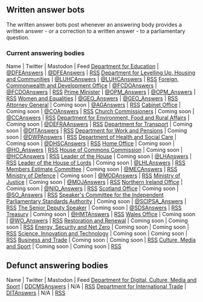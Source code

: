 ## Written answer bots

The written answer bots post whenever an answering body provides a written answer - or a correction to a written answer - to a parliamentary question.

### Current answering bodies

Name | Twitter | Mastodon | Feed
[Department for Education](https://written-questions.herokuapp.com/answering-bodies/60) | [@DFEAnswers](https://twitter.com/DFEAnswers) | [@DFEAnswers](https://botsin.space/@DFEAnswers) | [RSS](https://written-questions.herokuapp.com/answering-bodies/60.rss)
[Department for Levelling Up, Housing and Communities](https://written-questions.herokuapp.com/answering-bodies/211) | [@LUHCAnswers](https://twitter.com/LUHCAnswers) | [@LUHCAnswers](https://botsin.space/@LUHCAnswers) | [RSS](https://written-questions.herokuapp.com/answering-bodies/211.rss)
[Foreign, Commonwealth and Development Office](https://written-questions.herokuapp.com/answering-bodies/208) | [@FCDOAnswers](https://twitter.com/FCDOAnswers) | [@FCDOAnswers](https://botsin.space/@FCDOAnswers) | [RSS](https://written-questions.herokuapp.com/answering-bodies/208.rss)
[Prime Minister](https://written-questions.herokuapp.com/answering-bodies/23) | [@OPM_Answers](https://twitter.com/OPM_Answers) | [@OPM_Answers](https://botsin.space/@OPM_Answers) | [RSS](https://written-questions.herokuapp.com/answering-bodies/23.rss)
[Women and Equalities](https://written-questions.herokuapp.com/answering-bodies/31) | [@GEO_Answers](https://twitter.com/GEO_Answers) | [@GEO_Answers](https://botsin.space/@GEO_Answers) | [RSS](https://written-questions.herokuapp.com/answering-bodies/31.rss)
[Attorney General](https://written-questions.herokuapp.com/answering-bodies/88) | Coming soon | [@AGAnswers](https://botsin.space/@AGAnswers) | [RSS](https://written-questions.herokuapp.com/answering-bodies/88.rss)
[Cabinet Office]( https://written-questions.herokuapp.com/answering-bodies/53 ) | Coming soon | [@COAnswers](https://botsin.space/@COAnswers) | [RSS](https://written-questions.herokuapp.com/answering-bodies/53.rss)
[Church Commissioners](https://written-questions.herokuapp.com/answering-bodies/9) | Coming soon | [@CCAnswers](https://botsin.space/@CCAnswers) | [RSS](https://written-questions.herokuapp.com/answering-bodies/9.rss)
[Department for Environment, Food and Rural Affairs](https://written-questions.herokuapp.com/answering-bodies/13) | Coming soon | [@DEFRAAnswers](https://botsin.space/@DEFRAAnswers) | [RSS](https://written-questions.herokuapp.com/answering-bodies/13.rss)
[Department for Transport](https://written-questions.herokuapp.com/answering-bodies/27) | Coming soon | [@DfTAnswers](https://botsin.space/@DfTAnswers) | [RSS](https://written-questions.herokuapp.com/answering-bodies/27.rss)
[Department for Work and Pensions](https://written-questions.herokuapp.com/answering-bodies/29) | Coming soon | [@DWPAnswers](https://botsin.space/@DWPAnswers) | [RSS](https://written-questions.herokuapp.com/answering-bodies/29.rss)
[Department of Health and Social Care](https://written-questions.herokuapp.com/answering-bodies/17) | Coming soon | [@DHSCAnswers](https://botsin.space/@DHSCAnswers) | [RSS](https://written-questions.herokuapp.com/answering-bodies/17.rss)
[Home Office](https://written-questions.herokuapp.com/answering-bodies/1) | Coming soon | [@HO_Answers](https://botsin.space/@HO_Answers) | [RSS](https://written-questions.herokuapp.com/answering-bodies/1.rss)
[House of Commons Commission](https://written-questions.herokuapp.com/answering-bodies/18) | Coming soon | [@HCCAnswers](https://botsin.space/@HCCAnswers) | [RSS](https://written-questions.herokuapp.com/answering-bodies/18.rss)
[Leader of the House](https://written-questions.herokuapp.com/answering-bodies/34) | Coming soon | [@LHAnswers](https://botsin.space/@LHAnswers) | [RSS](https://written-questions.herokuapp.com/answering-bodies/34.rss)
[Leader of the House of Lords](https://written-questions.herokuapp.com/answering-bodies/92) | Coming soon | [@LHLAnswers](https://botsin.space/@LHLAnswers) | [RSS](https://written-questions.herokuapp.com/answering-bodies/92.rss)
[Members Estimate Committee](https://written-questions.herokuapp.com/answering-bodies/91) | Coming soon | [@MECAnswers](https://botsin.space/@MECAnswers) | [RSS](https://written-questions.herokuapp.com/answering-bodies/91.rss)
[Ministry of Defence](https://written-questions.herokuapp.com/answering-bodies/11) | Coming soon | [@MODAnswers](https://botsin.space/@MODAnswers) | [RSS](https://written-questions.herokuapp.com/answering-bodies/11.rss)
[Ministry of Justice](https://written-questions.herokuapp.com/answering-bodies/54) | Coming soon | [@MOJAnswers](https://botsin.space/@MOJAnswers) | [RSS](https://written-questions.herokuapp.com/answering-bodies/54.rss)
[Northern Ireland Office](https://written-questions.herokuapp.com/answering-bodies/21) | Coming soon | [@NIO_Answers](https://botsin.space/@NIO_Answers) | [RSS](https://written-questions.herokuapp.com/answering-bodies/21.rss)
[Scotland Office](https://written-questions.herokuapp.com/answering-bodies/2) | Coming soon | [@SO_Answers](https://botsin.space/@SO_Answers) | [RSS](https://written-questions.herokuapp.com/answering-bodies/2.rss)
[Speaker's Committee for the Independent Parliamentary Standards Authority](https://written-questions.herokuapp.com/answering-bodies/90) | Coming soon | [@SCIPSA_Answers](https://botsin.space/@SCIPSA_Answers) | [RSS](https://written-questions.herokuapp.com/answering-bodies/90.rss)
[The Senior Deputy Speaker](https://written-questions.herokuapp.com/answering-bodies/204) | Coming soon | [@SDSAnswers](https://botsin.space/@SDSAnswers) | [RSS](https://written-questions.herokuapp.com/answering-bodies/204.rss)
[Treasury](https://written-questions.herokuapp.com/answering-bodies/14) | Coming soon | [@HMTAnswers](https://botsin.space/@HMTAnswers) | [RSS](https://written-questions.herokuapp.com/answering-bodies/14.rss)
[Wales Office](https://written-questions.herokuapp.com/answering-bodies/28) | Coming soon | [@WO_Answers](https://botsin.space/@WO_Answers) | [RSS](https://written-questions.herokuapp.com/answering-bodies/28.rss)
[Restoration and Renewal](https://written-questions.herokuapp.com/answering-bodies/213) | Coming soon | Coming soon | [RSS](https://written-questions.herokuapp.com/answering-bodies/213.rss)
[Energy, Security and Net Zero](https://written-questions.herokuapp.com/answering-bodies/215) | Coming soon | Coming soon | [RSS](https://written-questions.herokuapp.com/answering-bodies/215.rss)
[Science, Innovation and Technology](https://written-questions.herokuapp.com/answering-bodies/216) | Coming soon | Coming soon | [RSS](https://written-questions.herokuapp.com/answering-bodies/216.rss)
[Business and Trade](https://written-questions.herokuapp.com/answering-bodies/214) | Coming soon | Coming soon | [RSS](https://written-questions.herokuapp.com/answering-bodies/214.rss)
[Culture, Media and Sport](https://written-questions.herokuapp.com/answering-bodies/217) | Coming soon | Coming soon | [RSS](https://written-questions.herokuapp.com/answering-bodies/217.rss)

## Defunct answering bodies

Name | Twitter | Mastodon | Feed
[Department for Digital, Culture, Media and Sport](https://written-questions.herokuapp.com/answering-bodies/10) | [DDCMSAnswers](https://twitter.com/DDCMSAnswers) | N/A | [RSS](https://written-questions.herokuapp.com/answering-bodies/10.rss)
[Department for International Trade](https://written-questions.herokuapp.com/answering-bodies/202) | [DITAnswers](https://twitter.com/DITAnswers) | N/A |  [RSS](https://written-questions.herokuapp.com/answering-bodies/202.rss)